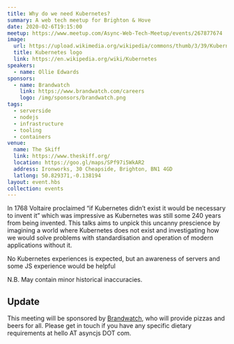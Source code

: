 ```yaml
---
title: Why do we need Kubernetes?
summary: A web tech meetup for Brighton & Hove
date: 2020-02-6T19:15:00
meetup: https://www.meetup.com/Async-Web-Tech-Meetup/events/267877674
image:
  url: https://upload.wikimedia.org/wikipedia/commons/thumb/3/39/Kubernetes_logo_without_workmark.svg/1200px-Kubernetes_logo_without_workmark.svg.png
  title: Kubernetes logo
  link: https://en.wikipedia.org/wiki/Kubernetes
speakers:
  - name: Ollie Edwards
sponsors:
  - name: Brandwatch
    link: https://www.brandwatch.com/careers
    logo: /img/sponsors/brandwatch.png
tags:
  - serverside
  - nodejs
  - infrastructure
  - tooling
  - containers
venue:
  name: The Skiff
  link: https://www.theskiff.org/
  location: https://goo.gl/maps/SPf97i5WkAR2
  address: Ironworks, 30 Cheapside, Brighton, BN1 4GD
  latlong: 50.829371,-0.138194
layout: event.hbs
collection: events
---
```


In 1768 Voltaire proclaimed “if Kubernetes didn’t exist it would be necessary to invent it” which was impressive as Kubernetes was still some 240 years from being invented. This talks aims to unpick this uncanny prescience by imagining a world where Kubernetes does not exist and investigating how we would solve problems with standardisation and operation of modern applications without it.

No Kubernetes experiences is expected, but an awareness of servers and some JS experience would be helpful

N.B. May contain minor historical inaccuracies.

## Update

This meeting will be sponsored by [Brandwatch](https://www.brandwatch.com/careers), who will provide pizzas and beers for all. Please get in touch if you have any specific dietary requirements at hello AT asyncjs DOT com.

